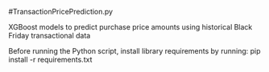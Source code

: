 #TransactionPricePrediction.py

XGBoost models to predict purchase price amounts using historical Black Friday transactional data

Before running the Python script, install library requirements by running:
pip install -r requirements.txt
